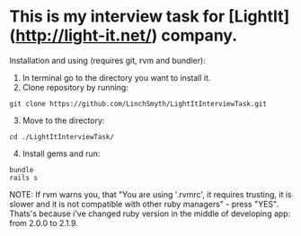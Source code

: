 
# This is my interview task for [LightIt] (http://light-it.net/) company.

Installation and using (requires git, rvm and bundler):

1. In terminal go to the directory you want to install it.
2. Clone repository by running:
```
git clone https://github.com/LinchSmyth/LightItInterviewTask.git
```
3. Move to the directory:
```
cd ./LightItInterviewTask/
```
4. Install gems and run:
```
bundle
rails s
```

NOTE: 
If rvm warns you, that "You are using '.rvmrc', it requires trusting, it is slower and it is not compatible with other ruby managers" - press "YES". Thats's because i've changed ruby version in the middle of developing app: from 2.0.0 to 2.1.9.
